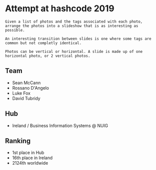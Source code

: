 # Attempt at hashcode 2019
```
Given a list of photos and the tags associated with each photo, arrange the photos into a slideshow that is as interesting as possible.

An interesting transition between slides is one where some tags are common but not completly identical.

Photos can be vertical or horizontal. A slide is made up of one horizontal photo, or 2 vertical photos.
```
## Team
- Sean McCann
- Rossano D'Angelo
- Luke Fox
- David Tubridy

## Hub  
- Ireland / Business Information Systems @ NUIG


## Ranking
- 1st place in Hub
- 16th place in Ireland
- 2124th worldwide